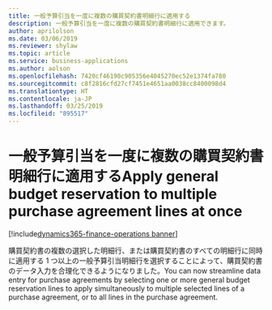 ```yaml
---
title: 一般予算引当を一度に複数の購買契約書明細行に適用する
description: 一般予算引当を一度に複数の購買契約書明細行に適用できます。
author: aprilolson
ms.date: 03/06/2019
ms.reviewer: shylaw
ms.topic: article
ms.service: business-applications
ms.author: aolson
ms.openlocfilehash: 7420cf46190c905356e4045270ec52e1374fa780
ms.sourcegitcommit: c8f2816cfd27cf7451e4651aa0038cc8400098d4
ms.translationtype: HT
ms.contentlocale: ja-JP
ms.lasthandoff: 03/25/2019
ms.locfileid: "895517"
---
```

# <a name="apply-general-budget-reservation-to-multiple-purchase-agreement-lines-at-once"></a><span data-ttu-id="01b85-103">一般予算引当を一度に複数の購買契約書明細行に適用する</span><span class="sxs-lookup"><span data-stu-id="01b85-103">Apply general budget reservation to multiple purchase agreement lines at once</span></span> 
[!include[dynamics365-finance-operations banner](../includes/dynamics365-finance-operations.md)]


<span data-ttu-id="01b85-104">購買契約書の複数の選択した明細行、または購買契約書のすべての明細行に同時に適用する 1 つ以上の一般予算引当明細行を選択することによって、購買契約書のデータ入力を合理化できるようになりました。</span><span class="sxs-lookup"><span data-stu-id="01b85-104">You can now streamline data entry for purchase agreements by selecting one or more general budget reservation lines to apply simultaneously to multiple selected lines of a purchase agreement, or to all lines in the purchase agreement.</span></span>
